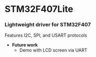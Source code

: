 # STM32F407Lite
### Lightweight driver for STM32F407
Features I2C, SPI, and USART protocols
 - **Future work**
    - Demo with LCD screen via UART

